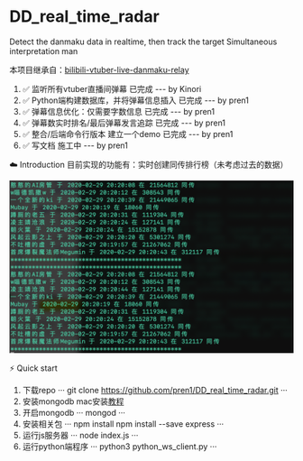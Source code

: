 # DD_real_time_radar
Detect the danmaku data in realtime, then track the target Simultaneous interpretation man

本项目继承自：[bilibili-vtuber-live-danmaku-relay](https://github.com/dd-center/bilibili-vtuber-live-danmaku-relay)

1. ✅ 监听所有vtuber直播间弹幕 已完成 --- by Kinori
2. ✅ Python端构建数据库，并将弹幕信息插入 已完成 --- by pren1
3. ✅ 弹幕信息优化：仅需要字数信息 已完成 --- by pren1
4. ✅ 弹幕数实时排名/最后弹幕发言追踪 已完成 --- by pren1
5. ✅ 整合/后端命令行版本 建立一个demo 已完成 --- by pren1
6. ✅ 写文档 施工中 --- by pren1

☁️ Introduction
目前实现的功能有：实时创建同传排行榜（未考虑过去的数据）

<p>
    <img src="image/Img.png"/>
</p>

⚡️ Quick start

1. 下载repo
···
git clone https://github.com/pren1/DD_real_time_radar.git
···
2. 安装mongodb
mac安装[教程](http://choskim.me/how-to-install-mongodb-on-apples-mac-os-x/)
3. 开启mongodb
···
mongod
···
4. 安装相关包
···
npm install
npm install --save express
···
5. 运行js服务器
···
node index.js
···
6. 运行python端程序
···
python3 python_ws_client.py
···



